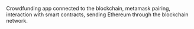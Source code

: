 Crowdfunding app connected to the blockchain, metamask pairing, interaction with smart contracts, sending Ethereum through the blockchain network.